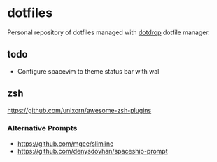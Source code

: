 # dotfiles

Personal repository of dotfiles managed with
[dotdrop](https://github.com/deadc0de6/dotdrop) dotfile manager.

## todo

- Configure spacevim to theme status bar with wal

## zsh

https://github.com/unixorn/awesome-zsh-plugins

### Alternative Prompts

- https://github.com/mgee/slimline
- https://github.com/denysdovhan/spaceship-prompt
